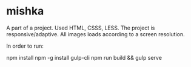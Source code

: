 # mishka
A part of a project. Used HTML, CSSS, LESS. The project is responsive/adaptive. All images loads according to a screen resolution.

In order to run:

npm install
npm -g install gulp-cli
npm run build && gulp serve
